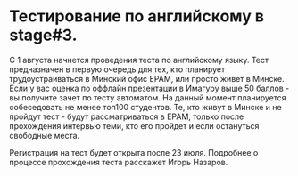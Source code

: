 # Тестирование по английскому в stage#3.

С 1 августа начнется проведения теста по английскому языку.
Тест предназначен в первую очередь для тех, кто планирует трудоустраиваться в Минский офис EPAM, или просто живет в Минске.
Если у вас оценка по оффлайн презентации в Имагуру выше 50 баллов - вы получите зачет по тесту автоматом.
На данный момент планируется собеседовать не менее топ100 студентов.
Те, кто живут в Минске и не пройдут тест - будут рассматриваться в EPAM, только после прохождения интервью теми, кто его пройдет и если остануться свободные места.

Регистрация на тест будет открыта после 23 июля. Подробнее о процессе прохождения теста расскажет Игорь Назаров.

